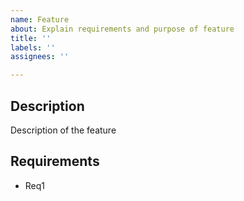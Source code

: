```yaml
---
name: Feature
about: Explain requirements and purpose of feature
title: ''
labels: ''
assignees: ''

---
```


## Description

Description of the feature

## Requirements

- Req1
